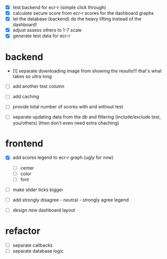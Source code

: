 - [x] test backend for ecr-r (simple click through)
- [x] calculate secure score from ecr-r scores for the dashboard graphs
- [x] let the database (backend) do the heavy lifting instead of the dashboard!
- [x] adjust assess others to 1-7 scale
- [x] generate test data for ecr-r

# backend
- [!] separate downloading image from showing the results!!! that's what takes so ultra long 
- [ ] add another test column
- [ ] add caching
- [ ] provide total number of scores with and without test
- [ ] separate updating data from the db and filtering (include/exclude test, you/others)
      (then don't even need extra chaching)


# frontend
- [x] add scores legend to ecr-r graph (ugly for now)
    - [ ] center
    - [ ] color
    - [ ] font
- [ ] make slider ticks bigger
- [ ] add strongly disagree - neutral - strongly agree legend

- [ ] design new dashboard layout

# refactor
- [ ] separate callbacks
- [ ] separate database logic

